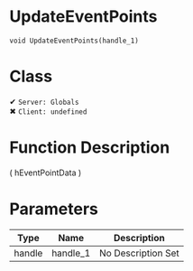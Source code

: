 # UpdateEventPoints
```
void UpdateEventPoints(handle_1)
```
# Class
✔ `Server: Globals`  
✖ `Client: undefined`  

# Function Description
( hEventPointData )
# Parameters
Type|Name|Description
--|--|--
handle|handle_1|No Description Set
